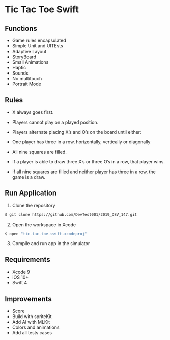# Tic Tac Toe Swift

## Functions

- Game rules encapsulated
- Simple Unit and UITEsts
- Adaptive Layout
- StoryBoard
- Small Animations
- Haptic
- Sounds
- No multitouch
- Portrait Mode



## Rules

- X always goes first.

- Players cannot play on a played position.

- Players alternate placing X’s and O’s on the board until either:

- One player has three in a row, horizontally, vertically or diagonally

- All nine squares are filled.

- If a player is able to draw three X’s or three O’s in a row, that player wins.

- If all nine squares are filled and neither player has three in a row, the game is a draw.

## Run Application

1)  Clone the repository
```bash
$ git clone https://github.com/DevTest001/2019_DEV_147.git
```
2) Open the workspace in Xcode
```bash
$ open "tic-tac-toe-swift.xcodeproj"
```
3) Compile and run app in the simulator

## Requirements

* Xcode 9
* iOS 10+
* Swift 4

## Improvements

- Score
- Build with spriteKit
- Add AI with MLKit
- Colors and animations
- Add all tests cases

